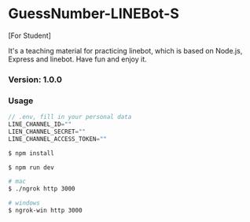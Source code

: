 # GuessNumber-LINEBot-S

[For Student]

It's a teaching material for practicing linebot, which is based on Node.js, Express and linebot. Have fun and enjoy it.

### Version: 1.0.0

### Usage

```js
// .env, fill in your personal data
LINE_CHANNEL_ID=""
LIEN_CHANNEL_SECRET=""
LINE_CHANNEL_ACCESS_TOKEN=""
```

```sh
$ npm install
```

```sh
$ npm run dev
```

```sh
# mac
$ ./ngrok http 3000

# windows
$ ngrok-win http 3000
``` 
